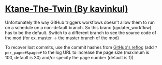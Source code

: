 # [Ktane-The-Twin (By kavinkul)](https://github.com/kavinkul/Ktane-The-Twin)

Unfortunately the way GitHub triggers workflows doesn't allow them to run on a schedule on a non-default branch. So this branc (updater_workflow) has to be the default. Switch to a different branch to see the source code of the mod (for ex. master -> the master branch of the mod)

To recover lost commits, use the commit hashes from [GitHub's reflog](https://api.github.com/repos/KtaneModules/Ktane-The-Twin-kavinkul/events) (add `?per_page=#&page=#` to the log URL to increase the page size (maximum is 100, default is 30) and/or specify the page number (default is 1)).
